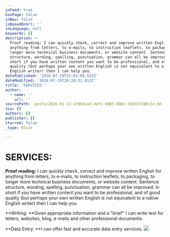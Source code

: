```yaml
---
inFeed: true
hasPage: false
inNav: false
isBasedOnUrl: ''
inLanguage: null
keywords: []
description: >-
  Proof reading: I can quickly check, correct and improve written English for
  anything from letters, to e-mails, to instruction leaflets, to packaging, to
  longer more technical business documents, or website content. Sentence
  structure, wording, spelling, punctuation, grammar can all be improved. In
  short if you have written content you want to be professional, and of good
  quality (but perhaps your own written English is not equivalent to a native
  English writer) then I can help you. 
datePublished: '2016-07-29T21:03:08.553Z'
dateModified: '2016-07-29T20:28:31.812Z'
title: 'SERVICES:'
author:
  - name: ''
    url: ''
sourcePath: _posts/2016-01-12-1fdbdcad-defc-4903-800c-5697e7100c1e.md
via: {}
authors: []
publisher: {}
starred: false
_type: Blurb

---
```

# SERVICES:

**Proof reading:** I can quickly check, correct and improve written English for anything from letters, to e-mails, to instruction leaflets, to packaging, to longer more technical business documents, or website content. Sentence structure, wording, spelling, punctuation, grammar can all be improved. In short if you have written content you want to be professional, and of good quality (but perhaps your own written English is not equivalent to a native English writer) then I can help you. 

**Writing: **Given appropriate information and a "brief" I can write text for letters, websites, blog, e-mails and other professional documents.

**Data Entry: **I can offer fast and accurate data entry services. ![](https://the-grid-user-content.s3-us-west-2.amazonaws.com/9c0d1945-d36b-44ae-ba4e-71af3aef6337.jpg)